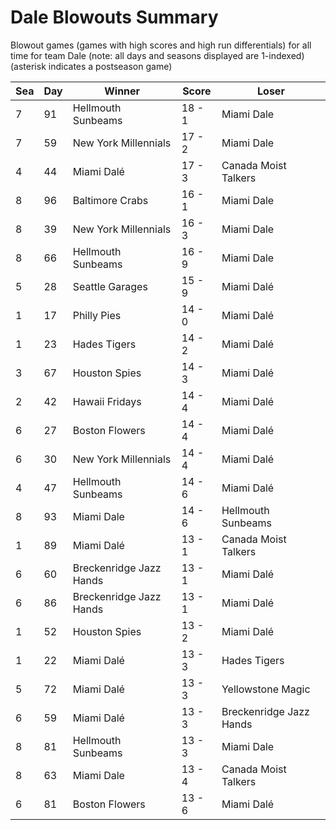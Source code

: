 # Dale Blowouts Summary



Blowout games (games with high scores and high run differentials) for all time for team Dale (note: all days and seasons displayed are 1-indexed) (asterisk indicates a postseason game)


| Sea | Day | Winner | Score | Loser | 
| ------ |------ |------ |------ |------ |
| 7 | 91 | Hellmouth Sunbeams | 18 - 1 | Miami Dale | 
| 7 | 59 | New York Millennials | 17 - 2 | Miami Dale | 
| 4 | 44 | Miami Dalé | 17 - 3 | Canada Moist Talkers | 
| 8 | 96 | Baltimore Crabs | 16 - 1 | Miami Dale | 
| 8 | 39 | New York Millennials | 16 - 3 | Miami Dale | 
| 8 | 66 | Hellmouth Sunbeams | 16 - 9 | Miami Dale | 
| 5 | 28 | Seattle Garages | 15 - 9 | Miami Dalé | 
| 1 | 17 | Philly Pies | 14 - 0 | Miami Dalé | 
| 1 | 23 | Hades Tigers | 14 - 2 | Miami Dalé | 
| 3 | 67 | Houston Spies | 14 - 3 | Miami Dalé | 
| 2 | 42 | Hawaii Fridays | 14 - 4 | Miami Dalé | 
| 6 | 27 | Boston Flowers | 14 - 4 | Miami Dalé | 
| 6 | 30 | New York Millennials | 14 - 4 | Miami Dalé | 
| 4 | 47 | Hellmouth Sunbeams | 14 - 6 | Miami Dalé | 
| 8 | 93 | Miami Dale | 14 - 6 | Hellmouth Sunbeams | 
| 1 | 89 | Miami Dalé | 13 - 1 | Canada Moist Talkers | 
| 6 | 60 | Breckenridge Jazz Hands | 13 - 1 | Miami Dalé | 
| 6 | 86 | Breckenridge Jazz Hands | 13 - 1 | Miami Dalé | 
| 1 | 52 | Houston Spies | 13 - 2 | Miami Dalé | 
| 1 | 22 | Miami Dalé | 13 - 3 | Hades Tigers | 
| 5 | 72 | Miami Dalé | 13 - 3 | Yellowstone Magic | 
| 6 | 59 | Miami Dalé | 13 - 3 | Breckenridge Jazz Hands | 
| 8 | 81 | Hellmouth Sunbeams | 13 - 3 | Miami Dale | 
| 8 | 63 | Miami Dale | 13 - 4 | Canada Moist Talkers | 
| 6 | 81 | Boston Flowers | 13 - 6 | Miami Dalé | 


